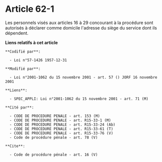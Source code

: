 # Article 62-1

Les personnels visés aux articles 16 à 29 concourant à la procédure sont autorisés à déclarer comme domicile l'adresse du
siège du service dont ils dépendent.

**Liens relatifs à cet article**

	**Codifié par**:

	  - Loi n°57-1426 1957-12-31

	**Modifié par**:

	  - Loi n°2001-1062 du 15 novembre 2001 - art. 57 () JORF 16 novembre 2001

	**Liens**:

	  - SPEC_APPLI: Loi n°2001-1062 du 15 novembre 2001 - art. 71 (M)

	**Cité par**:

	  - CODE DE PROCEDURE PENALE - art. 153 (M)
	  - CODE DE PROCEDURE PENALE - art. R15-33-1 (M)
	  - CODE DE PROCEDURE PENALE - art. R15-33-24 (Ab)
	  - CODE DE PROCEDURE PENALE - art. R15-33-61 (T)
	  - CODE DE PROCEDURE PENALE - art. R15-33-76 (V)
	  - Code de procédure pénale - art. 78 (V)

	**Cite**:

	  - Code de procédure pénale - art. 16 (V)
